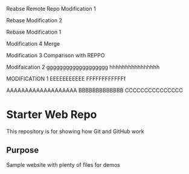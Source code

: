 Reabse Remote Repo Modification 1

Rebase Modification 2

Rebase Modification 1

Modification 4 
Merge


Modification 3 Comparison with REPPO

Modifaication 2
ggggggggggggggggggg
hhhhhhhhhhhhhhhh

MODIFICATION 1
EEEEEEEEEEE
FFFFFFFFFFFFf


AAAAAAAAAAAAAAAAAAA
BBBBBBBBBBBBB
CCCCCCCCCCCCCCC
# Starter Web Repo

This repository is for showing how Git and GitHub work

## Purpose

Sample website with plenty of files for demos
